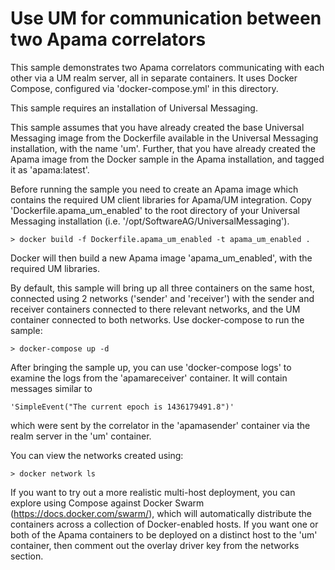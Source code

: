 Use UM for communication between two Apama correlators
======================================================
This sample demonstrates two Apama correlators communicating with each other
via a UM realm server, all in separate containers. It uses Docker Compose,
configured via 'docker-compose.yml' in this directory.

This sample requires an installation of Universal Messaging.

This sample assumes that you have already created the base Universal
Messaging image from the Dockerfile available in the Universal Messaging
installation, with the name 'um'. Further, that you have already created the
Apama image from the Docker sample in the Apama installation, and tagged it as
'apama:latest'.

Before running the sample you need to create an Apama image which contains the
required UM client libraries for Apama/UM integration. Copy
'Dockerfile.apama_um_enabled' to the root directory of your Universal Messaging
installation (i.e. '/opt/SoftwareAG/UniversalMessaging').

    > docker build -f Dockerfile.apama_um_enabled -t apama_um_enabled .

Docker will then build a new Apama image 'apama_um_enabled', with the required
UM libraries.

By default, this sample will bring up all three containers on the same host,
connected using 2 networks ('sender' and 'receiver') with the sender and
receiver containers connected to there relevant networks, and the UM container
connected to both networks.
Use docker-compose to run the sample:

    > docker-compose up -d

After bringing the sample up, you can use 'docker-compose logs' to examine the
logs from the 'apamareceiver' container. It will contain messages similar to 

    'SimpleEvent("The current epoch is 1436179491.8")'

which were sent by the correlator in the 'apamasender' container via the realm
server in the 'um' container.

You can view the networks created using:

    > docker network ls

If you want to try out a more realistic multi-host deployment, you can explore
using Compose against Docker Swarm (https://docs.docker.com/swarm/), which
will automatically distribute the containers across a collection of
Docker-enabled hosts. If you want one or both of the Apama containers to be
deployed on a distinct host to the 'um' container, then comment out the overlay
driver key from the networks section.


